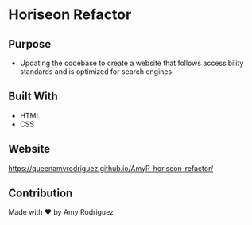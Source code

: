 # Horiseon Refactor

## Purpose

* Updating the codebase to create a website that follows accessibility standards and is optimized for search engines

## Built With
* HTML
* CSS

## Website
https://queenamyrodriguez.github.io/AmyR-horiseon-refactor/

## Contribution
Made with ❤️ by Amy Rodriguez


